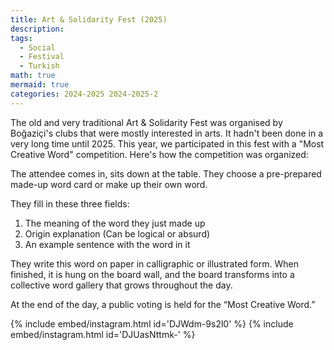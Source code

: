 ```yaml
---
title: Art & Solidarity Fest (2025)
description:
tags:
  - Social
  - Festival
  - Turkish
math: true
mermaid: true
categories: 2024-2025 2024-2025-2
---
```


The old and very traditional Art & Solidarity Fest was organised by Boğaziçi's clubs that were mostly interested in arts. It hadn't been done in a very long time until 2025. This year, we participated in this fest with a "Most Creative Word" competition. Here's how the competition was organized:

The attendee comes in, sits down at the table. They choose a pre-prepared made-up word card or make up their own word.

They fill in these three fields:

1. The meaning of the word they just made up
2. Origin explanation (Can be logical or absurd)
3. An example sentence with the word in it

They write this word on paper in calligraphic or illustrated form. When finished, it is hung on the board wall, and the board transforms into a collective word gallery that grows throughout the day.

At the end of the day, a public voting is held for the “Most Creative Word.”

{% include embed/instagram.html id='DJWdm-9s2l0' %}
{% include embed/instagram.html id='DJUasNttmk-' %}